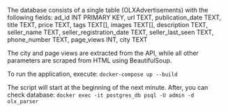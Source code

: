 The database consists of a single table (OLXAdvertisements) with the following fields:
    ad_id INT PRIMARY KEY,
    url TEXT,
    publication_date TEXT,
    title TEXT,
    price TEXT,
    tags TEXT[],
    images TEXT[],
    description TEXT,
    seller_name TEXT,
    seller_registration_date TEXT,
    seller_last_seen TEXT,
    phone_number TEXT,
    page_views INT,
    city TEXT

The city and page views are extracted from the API, while all other parameters are scraped from HTML using BeautifulSoup.

To run the application, execute:
```docker-compose up --build```

The script will start at the beginning of the next minute.
After, you can check database:
```docker exec -it postgres_db psql -U admin -d olx_parser```
